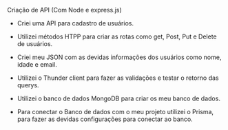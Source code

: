 Criação de API (Com Node e express.js)

- Criei uma API para cadastro de usuários.
- Utilizei métodos HTPP para criar as rotas como get, Post, Put e Delete de usuários.
- Criei meu JSON com as devidas informações dos usuários como nome, idade e email.
- Utilizei o Thunder client para fazer as validações e testar o retorno das querys.

- Utilizei o banco de dados MongoDB para criar os meu banco de dados.
- Para conectar o Banco de dados com o meu projeto utilizei o Prisma, para fazer as devidas configurações para conectar ao banco.
